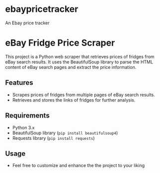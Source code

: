 # ebaypricetracker
An Ebay price tracker

# eBay Fridge Price Scraper

This project is a Python web scraper that retrieves prices of fridges from eBay search results. It uses the BeautifulSoup library to parse the HTML content of eBay search pages and extract the price information.

## Features

- Scrapes prices of fridges from multiple pages of eBay search results.
- Retrieves and stores the links of fridges for further analysis.

## Requirements

- Python 3.x
- BeautifulSoup library (`pip install beautifulsoup4`)
- Requests library (`pip install requests`)

## Usage
- Feel free to customize and enhance the the project to your liking
  


